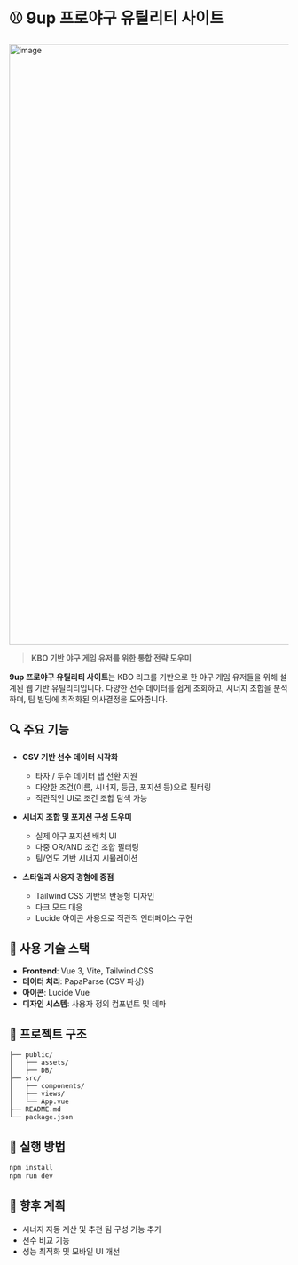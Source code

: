 
# ⚾ 9up 프로야구 유틸리티 사이트
<img width="1920" height="1080" alt="image" src="https://github.com/user-attachments/assets/0b216ebc-3ee3-496e-97bb-2a33e61c5f33" />

> **KBO 기반 야구 게임 유저를 위한 통합 전략 도우미**

**9up 프로야구 유틸리티 사이트**는 KBO 리그를 기반으로 한 야구 게임 유저들을 위해 설계된 웹 기반 유틸리티입니다. 다양한 선수 데이터를 쉽게 조회하고, 시너지 조합을 분석하며, 팀 빌딩에 최적화된 의사결정을 도와줍니다.

## 🔍 주요 기능

* **CSV 기반 선수 데이터 시각화**

  * 타자 / 투수 데이터 탭 전환 지원
  * 다양한 조건(이름, 시너지, 등급, 포지션 등)으로 필터링
  * 직관적인 UI로 조건 조합 탐색 가능

* **시너지 조합 및 포지션 구성 도우미**

  * 실제 야구 포지션 배치 UI
  * 다중 OR/AND 조건 조합 필터링
  * 팀/연도 기반 시너지 시뮬레이션

* **스타일과 사용자 경험에 중점**

  * Tailwind CSS 기반의 반응형 디자인
  * 다크 모드 대응
  * Lucide 아이콘 사용으로 직관적 인터페이스 구현

## 🧩 사용 기술 스택

* **Frontend**: Vue 3, Vite, Tailwind CSS
* **데이터 처리**: PapaParse (CSV 파싱)
* **아이콘**: Lucide Vue
* **디자인 시스템**: 사용자 정의 컴포넌트 및 테마

## 📁 프로젝트 구조 

```
├── public/
│   ├── assets/
│   ├── DB/
├── src/
│   ├── components/
│   ├── views/
│   └── App.vue
├── README.md
└── package.json
```

## 🚀 실행 방법

```bash
npm install
npm run dev
```

## 📌 향후 계획

* 시너지 자동 계산 및 추천 팀 구성 기능 추가
* 선수 비교 기능
* 성능 최적화 및 모바일 UI 개선

